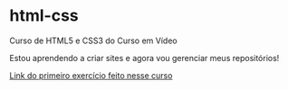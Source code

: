 # html-css
 Curso de HTML5 e CSS3 do Curso em Vídeo

 Estou aprendendo a criar sites e agora vou gerenciar meus repositórios!

 <a href="https://GabrielCunhaMachado.github.io/html-css/exercicios/ex001/">Link do primeiro exercício feito nesse curso</a>